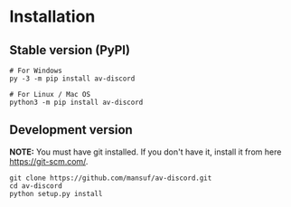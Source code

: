# Installation

## Stable version (PyPI)

```shell
# For Windows
py -3 -m pip install av-discord

# For Linux / Mac OS
python3 -m pip install av-discord
```

## Development version

**NOTE:** You must have git installed. If you don't have it, install it from here https://git-scm.com/.

```shell
git clone https://github.com/mansuf/av-discord.git
cd av-discord
python setup.py install
```
